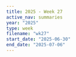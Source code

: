 ```yaml
---
title: 2025 - Week 27
active_nav: summaries
year: "2025"
type: week
filename: "wk27"
start_date: "2025-06-30"
end_date: "2025-07-06"
---
```

